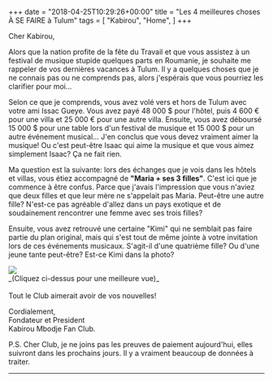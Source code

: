 +++
date = "2018-04-25T10:29:26+00:00"
title = "Les 4 meilleures choses À SE FAIRE à Tulum"
tags = [
    "Kabirou",
    "Home",
]
+++

Cher Kabirou,

Alors que la nation profite de la fête du Travail et que vous assistez à un festival de musique stupide quelques parts en Roumanie, je souhaite me rappeler de vos dernières vacances  à Tulum. Il y a quelques choses que je ne connais pas ou ne comprends pas, alors j'espérais que vous pourriez les clarifier pour moi...
<!--more-->

Selon ce que je comprends, vous avez volé vers et hors de Tulum avec votre ami Issac Gueye. Vous avez payé 48 000 $ pour l'hôtel, puis 4 600 € pour une villa et 25 000 € pour une autre villa. Ensuite, vous avez déboursé 15 000 $ pour une table lors d'un festival de musique et 15 000 $ pour un autre événement musical…  J'en conclus que vous devez vraiment aimer la musique! Ou c'est peut-être Isaac qui aime la musique et que vous aimez simplement Isaac? Ça ne fait rien.

Ma question est la suivante: lors des échanges que je vois dans les hôtels et villas, vous étiez accompagné de **"Maria + ses 3 filles"**. C'est ici que je commence à être confus. Parce que j'avais l'impression que vous n'aviez que deux filles et que leur mère ne s'appelait pas Maria. Peut-être une autre fille? N'est-ce pas agréable d'allez dans un pays exotique et de soudainement rencontrer une femme avec ses trois filles?


Ensuite, vous avez retrouvé une certaine "Kimi" qui ne semblait pas faire partie du plan original, mais qui s'est tout de même jointe à votre invitation lors de ces événements musicaux. S'agit-il d'une quatrième fille? Ou d'une jeune tante peut-être? Est-ce Kimi dans la photo?
<div class="container" style="width:auto">
  <a target="blank" href="https://res.cloudinary.com/vincentstradic/image/upload/v1524675423/post12/kimi.jpg">
    <img src="https://res.cloudinary.com/vincentstradic/image/upload/v1524676248/post12/kimiphoto.jpg" style="max-width:100%">
  </a>
</div>
_(Cliquez ci-dessus pour une meilleure vue)_
<br></br>
Tout le Club aimerait avoir de vos nouvelles!

Cordialement,<br/>
Fondateur et President<br/>
Kabirou Mbodje Fan Club.

P.S. Cher Club, je ne joins pas les preuves de paiement aujourd'hui, elles suivront dans les prochains jours. Il y a vraiment beaucoup de données à traiter.
<hr>
